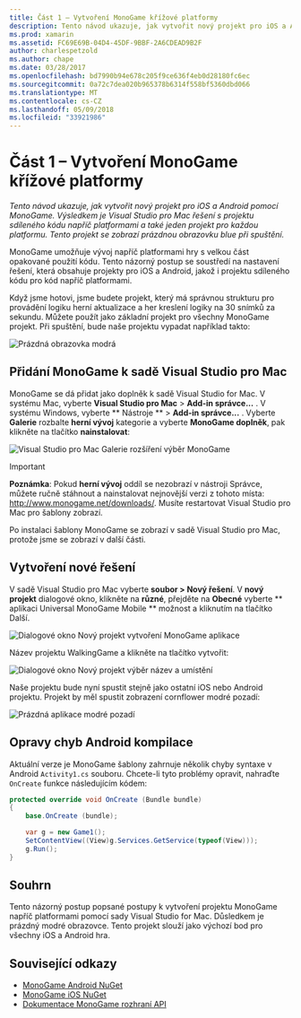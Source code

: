 ```yaml
---
title: Část 1 – Vytvoření MonoGame křížové platformy
description: Tento návod ukazuje, jak vytvořit nový projekt pro iOS a Android pomocí MonoGame. Výsledkem je Visual Studio pro Mac řešení s projektu sdíleného kódu napříč platformami a také jeden projekt pro každou platformu. Tento projekt se zobrazí prázdnou obrazovku blue při spuštění.
ms.prod: xamarin
ms.assetid: FC69E69B-04D4-45DF-9BBF-2A6CDEAD9B2F
author: charlespetzold
ms.author: chape
ms.date: 03/28/2017
ms.openlocfilehash: bd7990b94e678c205f9ce636f4eb0d28180fc6ec
ms.sourcegitcommit: 0a72c7dea020b965378b6314f558bf5360dbd066
ms.translationtype: MT
ms.contentlocale: cs-CZ
ms.lasthandoff: 05/09/2018
ms.locfileid: "33921986"
---
```

# <a name="part-1--creating-a-cross-platform-monogame"></a>Část 1 – Vytvoření MonoGame křížové platformy

_Tento návod ukazuje, jak vytvořit nový projekt pro iOS a Android pomocí MonoGame. Výsledkem je Visual Studio pro Mac řešení s projektu sdíleného kódu napříč platformami a také jeden projekt pro každou platformu. Tento projekt se zobrazí prázdnou obrazovku blue při spuštění._

MonoGame umožňuje vývoj napříč platformami hry s velkou část opakované použití kódu. Tento názorný postup se soustředí na nastavení řešení, která obsahuje projekty pro iOS a Android, jakož i projektu sdíleného kódu pro kód napříč platformami.

Když jsme hotovi, jsme budete projekt, který má správnou strukturu pro provádění logiku herní aktualizace a her kreslení logiky na 30 snímků za sekundu. Můžete použít jako základní projekt pro všechny MonoGame projekt. Při spuštění, bude naše projektu vypadat například takto:

![Prázdná obrazovka modrá](part1-images/image1.png)

## <a name="adding-monogame-to-visual-studio-for-mac"></a>Přidání MonoGame k sadě Visual Studio pro Mac

MonoGame se dá přidat jako doplněk k sadě Visual Studio for Mac. V systému Mac, vyberte **Visual Studio pro Mac** > **Add-in správce...**  . V systému Windows, vyberte ** Nástroje ** > **Add-in správce...**  . Vyberte **Galerie** rozbalte **herní vývoj** kategorie a vyberte **MonoGame doplněk**, pak klikněte na tlačítko **nainstalovat**:

![Visual Studio pro Mac Galerie rozšíření výběr MonoGame](part1-images/image2.png)

> [!IMPORTANT]
> **Poznámka**: Pokud **herní vývoj** oddíl se nezobrazí v nástroji Správce, můžete ručně stáhnout a nainstalovat nejnovější verzi z tohoto místa: http://www.monogame.net/downloads/. Musíte restartovat Visual Studio pro Mac pro šablony zobrazí.

Po instalaci šablony MonoGame se zobrazí v sadě Visual Studio pro Mac, protože jsme se zobrazí v další části.

## <a name="creating-a-new-solution"></a>Vytvoření nové řešení

V sadě Visual Studio pro Mac vyberte **soubor > Nový řešení**. V **nový projekt** dialogové okno, klikněte na **různé**, přejděte na **Obecné** vyberte ** aplikaci Universal MonoGame Mobile ** možnost a kliknutím na tlačítko Další.

![Dialogové okno Nový projekt vytvoření MonoGame aplikace](part1-images/image3.png)

Název projektu WalkingGame a klikněte na tlačítko vytvořit:

![Dialogové okno Nový projekt výběr název a umístění](part1-images/image4.png)

Naše projektu bude nyní spustit stejně jako ostatní iOS nebo Android projektu. Projekt by měl spustit zobrazení cornflower modré pozadí:

![Prázdná aplikace modré pozadí](part1-images/image5.png)

## <a name="fixing-android-compile-errors"></a>Opravy chyb Android kompilace

Aktuální verze je MonoGame šablony zahrnuje několik chyby syntaxe v Android `Activity1.cs` souboru. Chcete-li tyto problémy opravit, nahraďte `OnCreate` funkce následujícím kódem:

```csharp
protected override void OnCreate (Bundle bundle)
{
    base.OnCreate (bundle);

    var g = new Game1();
    SetContentView((View)g.Services.GetService(typeof(View)));
    g.Run();
}
```

## <a name="summary"></a>Souhrn

Tento názorný postup popsané postupy k vytvoření projektu MonoGame napříč platformami pomocí sady Visual Studio for Mac. Důsledkem je prázdný modré obrazovce. Tento projekt slouží jako výchozí bod pro všechny iOS a Android hra.

## <a name="related-links"></a>Související odkazy

- [MonoGame Android NuGet](https://www.nuget.org/packages/MonoGame.Framework.Android/)
- [MonoGame iOS NuGet](https://www.nuget.org/packages/MonoGame.Framework.iOS/)
- [Dokumentace MonoGame rozhraní API](http://www.monogame.net/documentation/?page=main)
